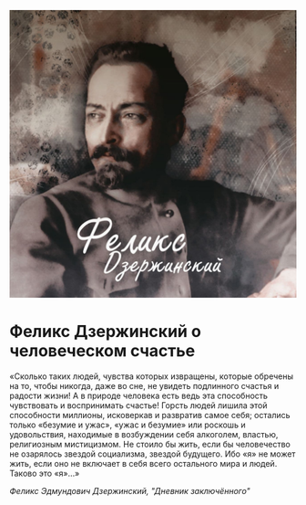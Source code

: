 
![](./img/old/felix_edmundovich.jpg)


# Феликс Дзержинский о человеческом счастье


«Сколько таких людей, чувства которых
извращены, которые обречены на то, чтобы никогда, даже во сне, не
увидеть подлинного счастья и радости жизни! А в природе человека есть
ведь эта способность чувствовать и воспринимать счастье! Горсть людей
лишила этой способности миллионы, исковеркав и развратив самое себя;
остались только «безумие и ужас», «ужас и безумие» или роскошь и
удовольствия, находимые в возбуждении себя алкоголем, властью,
религиозным мистицизмом. Не стоило бы жить, если бы человечество не
озарялось звездой социализма, звездой будущего. Ибо «я» не может жить,
если оно не включает в себя всего остального мира и людей. Таково это
«я»…»





*Феликс Эдмундович Дзержинский, "Дневник заключённого"*
